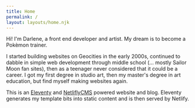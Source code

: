 ```yaml
---
title: Home
permalink: /
layout: layouts/home.njk
---
```

Hi! I'm Darlene, a front end developer and artist. My dream is to become a Pokèmon trainer.

I started building websites on Geocities in the early 2000s, continued to dabble in simple web development through middle school (... mostly Sailor Moon fan sites), then as a teenager never considered that it could be a career. I got my first degree in studio art, then my master's degree in art education, but find myself making websites again.

This is an [Eleventy](https://www.11ty.io/) and [NetliflyCMS](https://netlifycms.org) powered website and blog. Eleventy generates my template bits into static content and is then served by Netlify.
